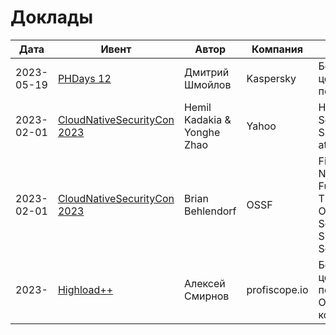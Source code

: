 # Доклады

|    Дата    |    Ивент   |    Автор   |   Компания   |   Название   |    Запись    |    Презентация    |
|------------|------------|------------|--------------|--------------|--------------|-------------------|
| 2023-05-19 | [PHDays 12](https://phdays.com) | Дмитрий Шмойлов | Kaspersky | Безопасность цепи поставок |[youtube](https://www.youtube.com/watch?v=v7ude1EW1ok) [PHDays](https://phdays.com/broadcast/?talk=115&tag=development) | - |
| 2023-02-01 | [CloudNativeSecurityCon 2023](https://events.linuxfoundation.org/cloudnativesecuritycon-north-america/) | Hemil Kadakia & Yonghe Zhao | Yahoo | How to Secure Your Supply Chain at Scale | [youtube](https://www.youtube.com/watch?v=6Zz798IW8Gs) | [PDF](./materials/presentations/HowToSecureSupplyChain_2023.pdf) |
| 2023-02-01 | [CloudNativeSecurityCon 2023](https://events.linuxfoundation.org/cloudnativesecuritycon-north-america/) | Brian Behlendorf | OSSF | Fighting The Next War - Future Threats to OSS and Software Supply Chain Security | [youtube](https://www.youtube.com/watch?v=VU6OzuHuWQo) | - |
| 2023- | [Highload++](https://highload.ru) | Алексей Смирнов | profiscope.io | Безопасность цепочки поставки Open Source-компонентов | [youtube](https://www.youtube.com/watch?v=0Hl3aEcs0iQ) | [PDF](./materials/presentations/2.%D0%91%D0%B5%D0%B7%D0%BE%D0%BF%D0%B0%D1%81%D0%BD%D0%BE%D1%81%D1%82%D1%8C%20%D1%86%D0%B5%D0%BF%D0%BE%D1%87%D0%BA%D0%B8%20%D0%BF%D0%BE%D1%81%D1%82%D0%B0%D0%B2%D0%BA%D0%B8%20Open%20Source-%D0%BA%D0%BE%D0%BC%D0%BF%D0%BE%D0%BD%D0%B5%D0%BD%D1%82%D0%BE%D0%B2_%D0%90%D0%BB%D0%B5%D0%BA%D1%81%D0%B5%D0%B8%CC%86%20%D0%A1%D0%BC%D0%B8%D1%80%D0%BD%D0%BE%D0%B2_%D0%B2%D0%B5%D1%80.2.pdf)

